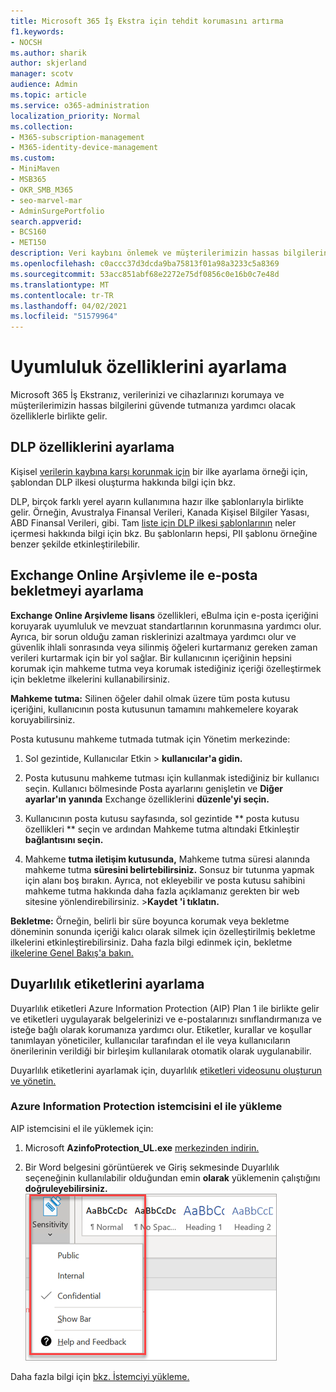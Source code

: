 ```yaml
---
title: Microsoft 365 İş Ekstra için tehdit korumasını artırma
f1.keywords:
- NOCSH
ms.author: sharik
author: skjerland
manager: scotv
audience: Admin
ms.topic: article
ms.service: o365-administration
localization_priority: Normal
ms.collection:
- M365-subscription-management
- M365-identity-device-management
ms.custom:
- MiniMaven
- MSB365
- OKR_SMB_M365
- seo-marvel-mar
- AdminSurgePortfolio
search.appverid:
- BCS160
- MET150
description: Veri kaybını önlemek ve müşterilerimizin hassas bilgilerini güvenli tutmaya yardımcı olmak için uyumluluk özelliklerini ayarlayın.
ms.openlocfilehash: c0accc37d3dcda9ba75813f01a98a3233c5a8369
ms.sourcegitcommit: 53acc851abf68e2272e75df0856c0e16b0c7e48d
ms.translationtype: MT
ms.contentlocale: tr-TR
ms.lasthandoff: 04/02/2021
ms.locfileid: "51579964"
---
```

# <a name="set-up-compliance-features"></a>Uyumluluk özelliklerini ayarlama

Microsoft 365 İş Ekstranız, verilerinizi ve cihazlarınızı korumaya ve müşterilerimizin hassas bilgilerini güvende tutmanıza yardımcı olacak özelliklerle birlikte gelir.

## <a name="set-up-dlp-features"></a>DLP özelliklerini ayarlama

Kişisel [verilerin kaybına karşı korunmak için](../compliance/create-a-dlp-policy-from-a-template.md) bir ilke ayarlama örneği için, şablondan DLP ilkesi oluşturma hakkında bilgi için bkz. 
  
DLP, birçok farklı yerel ayarın kullanımına hazır ilke şablonlarıyla birlikte gelir. Örneğin, Avustralya Finansal Verileri, Kanada Kişisel Bilgiler Yasası, ABD Finansal Verileri, gibi. Tam [liste için DLP ilkesi şablonlarının](../compliance/what-the-dlp-policy-templates-include.md) neler içermesi hakkında bilgi için bkz. Bu şablonların hepsi, PII şablonu örneğine benzer şekilde etkinleştirilebilir. 
  
## <a name="set-up-email-retention-with-exchange-online-archiving"></a>Exchange Online Arşivleme ile e-posta bekletmeyi ayarlama

 **Exchange Online Arşivleme lisans** özellikleri, eBulma için e-posta içeriğini koruyarak uyumluluk ve mevzuat standartlarının korunmasına yardımcı olur. Ayrıca, bir sorun olduğu zaman risklerinizi azaltmaya yardımcı olur ve güvenlik ihlali sonrasında veya silinmiş öğeleri kurtarmanız gereken zaman verileri kurtarmak için bir yol sağlar. Bir kullanıcının içeriğinin hepsini korumak için mahkeme tutma veya korumak istediğiniz içeriği özelleştirmek için bekletme ilkelerini kullanabilirsiniz.
  
**Mahkeme tutma:** Silinen öğeler dahil olmak üzere tüm posta kutusu içeriğini, kullanıcının posta kutusunun tamamını mahkemelere koyarak koruyabilirsiniz. 
    
Posta kutusunu mahkeme tutmada tutmak için Yönetim merkezinde:
    
1. Sol gezintide, Kullanıcılar Etkin  \> **kullanıcılar'a gidin.**
    
2. Posta kutusunu mahkeme tutması için kullanmak istediğiniz bir kullanıcı seçin. Kullanıcı bölmesinde Posta ayarlarını genişletin ve **Diğer ayarlar'ın** **yanında** Exchange özelliklerini **düzenle'yi seçin.**
    
3. Kullanıcının posta kutusu sayfasında, sol gezintide ** posta kutusu özellikleri  ** seçin ve ardından Mahkeme tutma altındaki Etkinleştir **bağlantısını seçin.**
    
4. Mahkeme **tutma iletişim kutusunda,** Mahkeme tutma süresi alanında mahkeme tutma **süresini belirtebilirsiniz.** Sonsuz bir tutunma yapmak için alanı boş bırakın. Ayrıca, not ekleyebilir ve posta kutusu sahibini mahkeme tutma hakkında daha fazla açıklamanız gerekten bir web sitesine yönlendirebilirsiniz. \>**Kaydet 'i tıklatın.**
    
**Bekletme:** Örneğin, belirli bir süre boyunca korumak veya bekletme döneminin sonunda içeriği kalıcı olarak silmek için özelleştirilmiş bekletme ilkelerini etkinleştirebilirsiniz. Daha fazla bilgi edinmek için, bekletme [ilkelerine Genel Bakış'a bakın.](../compliance/retention.md)

## <a name="set-up-sensitivity-labels"></a>Duyarlılık etiketlerini ayarlama

Duyarlılık etiketleri Azure Information Protection (AIP) Plan 1 ile birlikte gelir ve etiketleri uygulayarak belgelerinizi ve e-postalarınızı sınıflandırmanıza ve isteğe bağlı olarak korumanıza yardımcı olur. Etiketler, kurallar ve koşullar tanımlayan yöneticiler, kullanıcılar tarafından el ile veya kullanıcıların önerilerinin verildiği bir birleşim kullanılarak otomatik olarak uygulanabilir.

Duyarlılık etiketlerini ayarlamak için, duyarlılık [etiketleri videosunu oluşturun ve yönetin.](https://support.microsoft.com/office/2fb96b54-7dd2-4f0c-ac8d-170790d4b8b9)



### <a name="install-the-azure-information-protection-client-manually"></a>Azure Information Protection istemcisini el ile yükleme

AIP istemcisini el ile yüklemek için:

1. Microsoft **AzinfoProtection_UL.exe** [merkezinden indirin.](https://www.microsoft.com/download/details.aspx?id=53018)
 
2. Bir Word belgesini görüntüerek ve Giriş sekmesinde Duyarlılık seçeneğinin kullanılabilir olduğundan emin **olarak** yüklemenin çalıştığını **doğruleyebilirsiniz.**
<br/>![Word belgesinde Koruma sekmesi açılan listesinde.](../media/word-sensitivity.png)

Daha fazla bilgi için [bkz. İstemciyi yükleme.](/azure/information-protection/infoprotect-tutorial-step3)